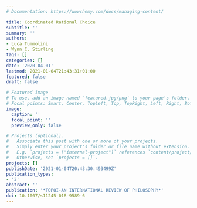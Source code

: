 ```yaml
---
# Documentation: https://wowchemy.com/docs/managing-content/

title: Coordinated Rational Choice
subtitle: ''
summary: ''
authors:
- Luca Tummolini
- Wynn C. Stirling
tags: []
categories: []
date: '2020-04-01'
lastmod: 2021-01-04T21:43:31+01:00
featured: false
draft: false

# Featured image
# To use, add an image named `featured.jpg/png` to your page's folder.
# Focal points: Smart, Center, TopLeft, Top, TopRight, Left, Right, BottomLeft, Bottom, BottomRight.
image:
  caption: ''
  focal_point: ''
  preview_only: false

# Projects (optional).
#   Associate this post with one or more of your projects.
#   Simply enter your project's folder or file name without extension.
#   E.g. `projects = ["internal-project"]` references `content/project/deep-learning/index.md`.
#   Otherwise, set `projects = []`.
projects: []
publishDate: '2021-01-04T20:43:30.493499Z'
publication_types:
- '2'
abstract: ''
publication: '*TOPOI-AN INTERNATIONAL REVIEW OF PHILOSOPHY*'
doi: 10.1007/s11245-018-9589-6
---
```

